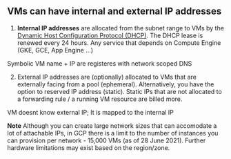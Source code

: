 ## VMs can have internal and external IP addresses

1. **Internal IP addresses** are allocated from the subnet range to VMs by the [Dynamic Host Configuration Protocol (DHCP)](https://www.efficientip.com/glossary/dhcp-lease/#:~:text=A%20DHCP%20lease%20is%20a%20temporary%20assignment%20of,the%20network%20is%20only%20%E2%80%9Crenting%E2%80%9D%20its%20IP%20address.). The DHCP lease is renewed every 24 hours. Any service that depends on Compute Engine (GKE, GCE, App Engine ...)

Symbolic VM name + IP are registeres with network scoped DNS

2. External IP addresses are (optionally) allocated to VMs that are externally facing from a pool (ephemeral). Alternatively, you have the option to reserved IP address (static). Static IPs that are not allocated to a forwarding rule / a running VM resource are billed more.

VM doesnt know external IP; It is mapped to the internal IP

**Note** Although you can create large network sizes that can accomodate a lot of attachable IPs, in GCP there is a limit to the number of instances you can provision per network - 15,000 VMs (as of 28 June 2021). Further hardware limitations may exist based on the region/zone. 


